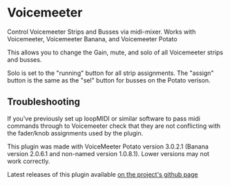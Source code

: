 # Voicemeeter

Control Voicemeeter Strips and Busses via midi-mixer. Works with Voicemeeter, Voicemeeter Banana, and Voicemeeter Potato

This allows you to change the Gain, mute, and solo of all Voicemeeter strips and busses.

Solo is set to the "running" button for all strip assignments. The "assign" button is the same as the "sel" button for busses on the Potato verison.

## Troubleshooting
If you've previously set up loopMIDI or similar software to pass midi commands through to Voicemeeter check that they are not conflicting with the fader/knob assignments used by the plugin.

This plugin was made with VoiceMeeter Potato version 3.0.2.1 (Banana version 2.0.6.1 and non-named version 1.0.8.1). Lower versions may not work correctly.


Latest releases of this plugin available [on the project's github page](https://github.com/Jaggernaut555/midi-mixer-voicemeeter/releases/latest)
